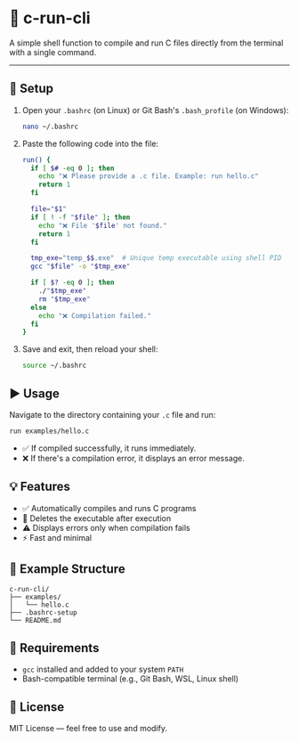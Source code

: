 # 🚀 c-run-cli

A simple shell function to compile and run C files directly from the terminal with a single command.

---

## 🔧 Setup

1. Open your `.bashrc` (on Linux) or Git Bash's `.bash_profile` (on Windows):

   ```bash
   nano ~/.bashrc
   ```

2. Paste the following code into the file:

   ```bash
   run() {
     if [ $# -eq 0 ]; then
       echo "❌ Please provide a .c file. Example: run hello.c"
       return 1
     fi

     file="$1"
     if [ ! -f "$file" ]; then
       echo "❌ File '$file' not found."
       return 1
     fi

     tmp_exe="temp_$$.exe"  # Unique temp executable using shell PID
     gcc "$file" -o "$tmp_exe"

     if [ $? -eq 0 ]; then
       ./"$tmp_exe"
       rm "$tmp_exe"
     else
       echo "❌ Compilation failed."
     fi
   }
   ```

3. Save and exit, then reload your shell:

   ```bash
   source ~/.bashrc
   ```

## ▶️ Usage

Navigate to the directory containing your `.c` file and run:

```bash
run examples/hello.c
```

- ✅ If compiled successfully, it runs immediately.
- ❌ If there's a compilation error, it displays an error message.

## 💡 Features

- ✅ Automatically compiles and runs C programs
- 🧹 Deletes the executable after execution
- ⚠️ Displays errors only when compilation fails
- ⚡ Fast and minimal

## 📁 Example Structure

```
c-run-cli/
├── examples/
│   └── hello.c
├── .bashrc-setup
└── README.md
```

## 📌 Requirements

- `gcc` installed and added to your system `PATH`
- Bash-compatible terminal (e.g., Git Bash, WSL, Linux shell)

## 💬 License

MIT License — feel free to use and modify.
